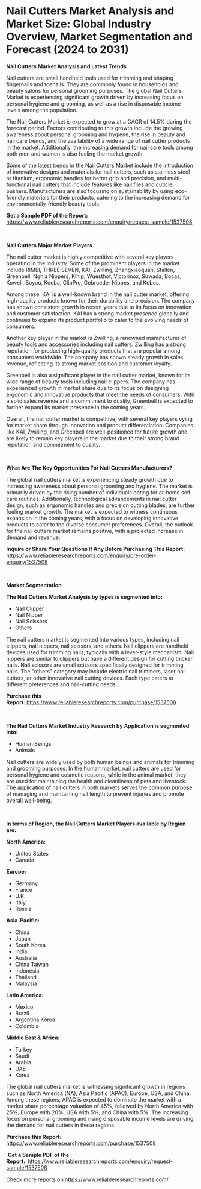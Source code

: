 <p><h1>Nail Cutters Market Analysis and Market Size: Global Industry Overview, Market Segmentation and Forecast (2024 to 2031)</h1></p><p><strong>Nail Cutters Market Analysis and Latest Trends</strong></p>
<p><p>Nail cutters are small handheld tools used for trimming and shaping fingernails and toenails. They are commonly found in households and beauty salons for personal grooming purposes. The global Nail Cutters Market is experiencing significant growth driven by increasing focus on personal hygiene and grooming, as well as a rise in disposable income levels among the population.</p><p>The Nail Cutters Market is expected to grow at a CAGR of 14.5% during the forecast period. Factors contributing to this growth include the growing awareness about personal grooming and hygiene, the rise in beauty and nail care trends, and the availability of a wide range of nail cutter products in the market. Additionally, the increasing demand for nail care tools among both men and women is also fueling the market growth.</p><p>Some of the latest trends in the Nail Cutters Market include the introduction of innovative designs and materials for nail cutters, such as stainless steel or titanium, ergonomic handles for better grip and precision, and multi-functional nail cutters that include features like nail files and cuticle pushers. Manufacturers are also focusing on sustainability by using eco-friendly materials for their products, catering to the increasing demand for environmentally-friendly beauty tools.</p></p>
<p><strong>Get a Sample PDF of the Report:&nbsp;</strong> <a href="https://www.reliableresearchreports.com/enquiry/request-sample/1537508">https://www.reliableresearchreports.com/enquiry/request-sample/1537508</a></p>
<p>&nbsp;</p>
<p><strong>Nail Cutters Major Market Players</strong></p>
<p><p>The nail cutter market is highly competitive with several key players operating in the industry. Some of the prominent players in the market include RIMEI, THREE SEVEN, KAI, Zwilling, Zhangxiaoquan, Stallen, Greenbell, Nghia Nippers, Klhip, Wuesthof, Victorinox, Suwada, Bocas, Kowell, Boyou, Kooba, ClipPro, Gebrueder Nippes, and Kobos.</p><p>Among these, KAI is a well-known brand in the nail cutter market, offering high-quality products known for their durability and precision. The company has shown consistent growth in recent years due to its focus on innovation and customer satisfaction. KAI has a strong market presence globally and continues to expand its product portfolio to cater to the evolving needs of consumers.</p><p>Another key player in the market is Zwilling, a renowned manufacturer of beauty tools and accessories including nail cutters. Zwilling has a strong reputation for producing high-quality products that are popular among consumers worldwide. The company has shown steady growth in sales revenue, reflecting its strong market position and customer loyalty.</p><p>Greenbell is also a significant player in the nail cutter market, known for its wide range of beauty tools including nail clippers. The company has experienced growth in market share due to its focus on designing ergonomic and innovative products that meet the needs of consumers. With a solid sales revenue and a commitment to quality, Greenbell is expected to further expand its market presence in the coming years.</p><p>Overall, the nail cutter market is competitive, with several key players vying for market share through innovation and product differentiation. Companies like KAI, Zwilling, and Greenbell are well-positioned for future growth and are likely to remain key players in the market due to their strong brand reputation and commitment to quality.</p></p>
<p>&nbsp;</p>
<p><strong>What Are The Key Opportunities For Nail Cutters Manufacturers?</strong></p>
<p><p>The global nail cutters market is experiencing steady growth due to increasing awareness about personal grooming and hygiene. The market is primarily driven by the rising number of individuals opting for at-home self-care routines. Additionally, technological advancements in nail cutter design, such as ergonomic handles and precision cutting blades, are further fueling market growth. The market is expected to witness continuous expansion in the coming years, with a focus on developing innovative products to cater to the diverse consumer preferences. Overall, the outlook for the nail cutters market remains positive, with a projected increase in demand and revenue.</p></p>
<p><strong>Inquire or Share Your Questions If Any Before Purchasing This Report:</strong> <a href="https://www.reliableresearchreports.com/enquiry/pre-order-enquiry/1537508">https://www.reliableresearchreports.com/enquiry/pre-order-enquiry/1537508</a></p>
<p>&nbsp;</p>
<p><strong>Market Segmentation</strong></p>
<p><strong>The Nail Cutters Market Analysis by types is segmented into:</strong></p>
<p><ul><li>Nail Clipper</li><li>Nail Nipper</li><li>Nail Scissors</li><li>Others</li></ul></p>
<p><p>The nail cutters market is segmented into various types, including nail clippers, nail nippers, nail scissors, and others. Nail clippers are handheld devices used for trimming nails, typically with a lever-style mechanism. Nail nippers are similar to clippers but have a different design for cutting thicker nails. Nail scissors are small scissors specifically designed for trimming nails. The "others" category may include electric nail trimmers, laser nail cutters, or other innovative nail cutting devices. Each type caters to different preferences and nail-cutting needs.</p></p>
<p><strong>Purchase this Report:&nbsp;</strong><a href="https://www.reliableresearchreports.com/purchase/1537508">https://www.reliableresearchreports.com/purchase/1537508</a></p>
<p>&nbsp;</p>
<p><strong>The Nail Cutters Market Industry Research by Application is segmented into:</strong></p>
<p><ul><li>Human Beings</li><li>Animals</li></ul></p>
<p><p>Nail cutters are widely used by both human beings and animals for trimming and grooming purposes. In the human market, nail cutters are used for personal hygiene and cosmetic reasons, while in the animal market, they are used for maintaining the health and cleanliness of pets and livestock. The application of nail cutters in both markets serves the common purpose of managing and maintaining nail length to prevent injuries and promote overall well-being.</p></p>
<p>&nbsp;</p>
<p><strong>In terms of Region, the Nail Cutters Market Players available by Region are:</strong></p>
<p>
    <p> <strong> North America: </strong>
        <ul>
            <li>United States</li>
            <li>Canada</li>
        </ul>
        </p> 
    <p> <strong> Europe: </strong>
        <ul>
            <li>Germany</li>
            <li>France</li>
            <li>U.K.</li>
            <li>Italy</li>
            <li>Russia</li>
        </ul>
        </p> 
    <p> <strong> Asia-Pacific: </strong>
        <ul>
            <li>China</li>
            <li>Japan</li>
            <li>South Korea</li>
            <li>India</li>
            <li>Australia</li>
            <li>China Taiwan</li>
            <li>Indonesia</li>
            <li>Thailand</li>
            <li>Malaysia</li>
        </ul>
        </p> 
    <p> <strong> Latin America: </strong>
        <ul>
            <li>Mexico</li>
            <li>Brazil</li>
            <li>Argentina Korea</li>
            <li>Colombia</li>
        </ul>
        </p> 
    <p> <strong> Middle East & Africa: </strong>
        <ul>
            <li>Turkey</li>
            <li>Saudi</li>
            <li>Arabia</li>
            <li>UAE</li>
            <li>Korea</li>
        </ul>
    </p>
    </p>
<p><p>The global nail cutters market is witnessing significant growth in regions such as North America (NA), Asia Pacific (APAC), Europe, USA, and China. Among these regions, APAC is expected to dominate the market with a market share percentage valuation of 45%, followed by North America with 25%, Europe with 20%, USA with 5%, and China with 5%. The increasing focus on personal grooming and rising disposable income levels are driving the demand for nail cutters in these regions.</p></p>
<p><strong>Purchase this Report: </strong><a href="https://www.reliableresearchreports.com/purchase/1537508">https://www.reliableresearchreports.com/purchase/1537508</a></p>
<p>&nbsp;<strong>Get a Sample PDF of the Report:&nbsp;&nbsp;</strong><a href="https://www.reliableresearchreports.com/enquiry/request-sample/1537508">https://www.reliableresearchreports.com/enquiry/request-sample/1537508</a></p>
<p><strong></strong></p>
<p>Check more reports on https://www.reliableresearchreports.com/</p>